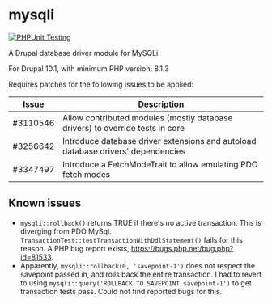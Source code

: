 # mysqli

[![PHPUnit Testing](https://github.com/mondrake/mysqli/actions/workflows/test.yml/badge.svg)](https://github.com/mondrake/mysqli/actions/workflows/test.yml)

A Drupal database driver module for MySQLi.

For Drupal 10.1, with minimum PHP version: 8.1.3

Requires patches for the following issues to be applied:

Issue              | Description
-------------------|----------------------------------------------------------------------------------------------|
#3110546           | Allow contributed modules (mostly database drivers) to override tests in core |
#3256642           | Introduce database driver extensions and autoload database drivers' dependencies |
#3347497           | Introduce a FetchModeTrait to allow emulating PDO fetch modes |


Known issues
------------
- `mysqli::rollback()` returns TRUE if there's no active transaction. This is diverging from PDO MySql. `TransactionTest::testTransactionWithDdlStatement()`
  fails for this reason. A PHP bug report exists, https://bugs.php.net/bug.php?id=81533.
- Apparently, `mysqli::rollback(0, 'savepoint-1')` does not respect the savepoint passed in, and rolls back the entire
  transaction. I had to revert to using `mysqli::query('ROLLBACK TO SAVEPOINT savepoint-1')` to get transaction tests
  pass. Could not find reported bugs for this.
